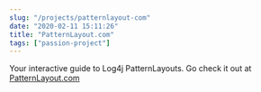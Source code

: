 ```yaml
---
slug: "/projects/patternlayout-com"
date: "2020-02-11 15:11:26"
title: "PatternLayout.com"
tags: ["passion-project"]
---
```


Your interactive guide to Log4j PatternLayouts. Go check it out at [PatternLayout.com](https://patternlayout.com)
